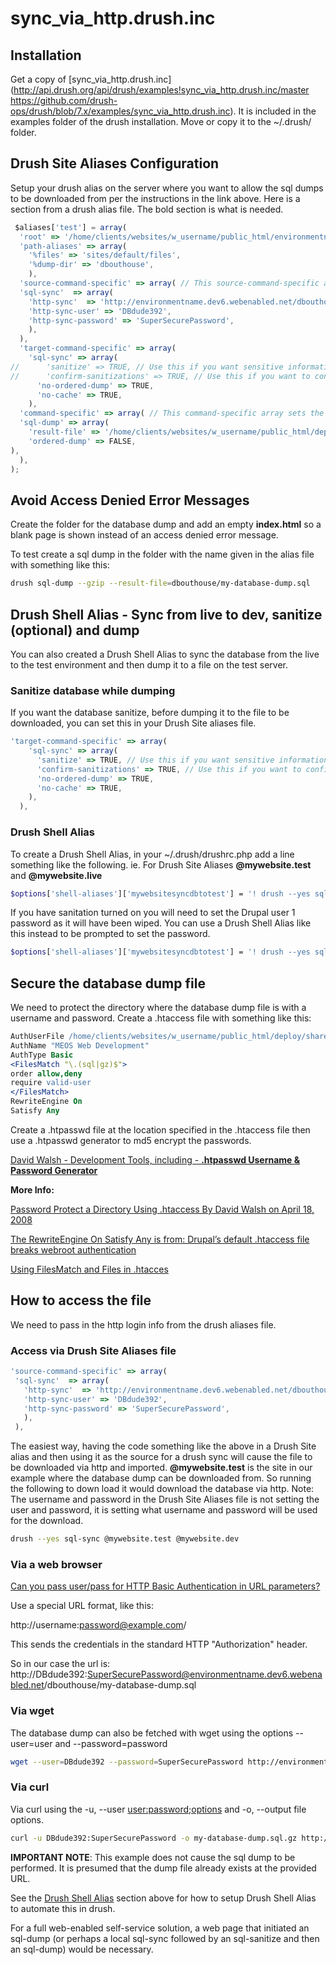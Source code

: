 # sync_via_http.drush.inc

## Installation

Get a copy of [sync_via_http.drush.inc](http://api.drush.org/api/drush/examples!sync_via_http.drush.inc/master
https://github.com/drush-ops/drush/blob/7.x/examples/sync_via_http.drush.inc). It is included in the examples folder of the drush installation. Move or copy it to the ~/.drush/ folder.

## Drush Site Aliases Configuration
Setup your drush alias on the server where you want to allow the sql dumps to be downloaded from per the instructions in the link above. Here is a section from a drush alias file. The bold section is what is needed.

```javascript
 $aliases['test'] = array(
  'root' => '/home/clients/websites/w_username/public_html/environmentname',
  'path-aliases' => array(
    '%files' => 'sites/default/files',
    '%dump-dir' => 'dbouthouse',
    ),
  'source-command-specific' => array( // This source-command-specific array sets the URL, username and password that will allow a remote developer to retrieve the database dump via HTTP.
  'sql-sync'  => array(
    'http-sync'  => 'http://environmentname.dev6.webenabled.net/dbouthouse/my-database-dump.sql',
    'http-sync-user' => 'DBdude392',
    'http-sync-password' => 'SuperSecurePassword',
    ),
  ),
  'target-command-specific' => array(
    'sql-sync' => array(
//      'sanitize' => TRUE, // Use this if you want sensitive information sanitize in the database dump.
//      'confirm-sanitizations' => TRUE, // Use this if you want to confirm whether the sanitation should be preformed each time.
      'no-ordered-dump' => TRUE,
      'no-cache' => TRUE,
    ),
  'command-specific' => array( // This command-specific array sets the file the sql-dump should be placed in.
  'sql-dump' => array(
    'result-file' => '/home/clients/websites/w_username/public_html/deploy/shared/dbouthouse/my-database-dump.sql',
    'ordered-dump' => FALSE,
),
  ),
);
```
## Avoid Access Denied Error Messages
Create the folder for the database dump and add an empty **index.html** so a blank page is shown instead of an access denied error message.

To test create a  sql dump in the folder with the name given in the alias file with something like this:

```bash
drush sql-dump --gzip --result-file=dbouthouse/my-database-dump.sql
```

## Drush Shell Alias - Sync from live to dev, sanitize (optional) and dump
You can also created a Drush Shell Alias to sync the database from the live to the test environment and then dump it to a file on the test server.

### Sanitize database while dumping
If you want the database sanitize, before dumping it to the file to be downloaded, you can set this in your Drush Site aliases file.
```javascript
'target-command-specific' => array(
    'sql-sync' => array(
      'sanitize' => TRUE, // Use this if you want sensitive information sanitize in the database dump.
      'confirm-sanitizations' => TRUE, // Use this if you want to confirm whether the sanitation should be preformed each time.
      'no-ordered-dump' => TRUE,
      'no-cache' => TRUE,
    ),
  ),
```

### Drush Shell Alias
To create a Drush Shell Alias, in your ~/.drush/drushrc.php add a line something like the following. ie. For Drush Site Aliases **@mywebsite.test** and **@mywebsite.live**
```bash
$options['shell-aliases']['mywebsitesyncdbtotest'] = '! drush --yes sql-sync @mywebsite.live @mywebsite.test --create-db && drush --yes @mywebsite.test sql-dump';
```
If you have sanitation turned on you will need to set the Drupal user 1 password as it will have been wiped. You can use a Drush Shell Alias like this instead to be prompted to set the password.
```bash
$options['shell-aliases']['mywebsitesyncdbtotest'] = '! drush --yes sql-sync @mywebsite.live @mywebsite.test --create-db && drush --yes @mywebsite.test sql-dump && drush @mywebsite.test user-password "admin" --password=';
```


## Secure the database dump file
We need to protect the directory where the database dump file is with a username and password. Create a .htaccess file with something like this:

```apache
AuthUserFile /home/clients/websites/w_username/public_html/deploy/shared/.htpasswd
AuthName "MEOS Web Development"
AuthType Basic
<FilesMatch "\.(sql|gz)$">
order allow,deny
require valid-user
</FilesMatch>
RewriteEngine On
Satisfy Any
```

Create a .htpasswd file at the location specified in the .htaccess file then use a .htpasswd generator to md5 encrypt the passwords.

[David Walsh - Development Tools, including - **.htpasswd Username & Password Generator**](https://davidwalsh.name/web-development-tools)

**More Info:**

[Password Protect a Directory Using .htaccess By David Walsh on April 18, 2008](https://davidwalsh.name/password-protect-directory-using-htaccess)

[The RewriteEngine On Satisfy Any is from: Drupal’s default .htaccess file breaks webroot authentication](https://community.letsencrypt.org/t/drupals-defualt-htaccess-file-breaks-webroot-authentication/3014/2)

[Using FilesMatch and Files in .htacces](http://www.askapache.com/htaccess/using-filesmatch-and-files-in-htaccess)

## How to access the file

We need to pass in the http login info from the drush aliases file.

### Access via Drush Site Aliases file
```javascript
'source-command-specific' => array(
 'sql-sync'  => array(
   'http-sync'  => 'http://environmentname.dev6.webenabled.net/dbouthouse/my-database-dump.sql',
   'http-sync-user' => 'DBdude392',
   'http-sync-password' => 'SuperSecurePassword',
   ),
 ),
 ```
The easiest way, having the code something like the above in a Drush Site alias  and  then using it as the source for a drush sync will cause the file to be downloaded via http and imported. **@mywebsite.test** is the site in our example where the database dump can be downloaded from. So running the following to down load it would download the database via http. Note: The username and password in the Drush Site Aliases file is not setting the user and password, it is setting what username and password will be used for the download.

```bash
drush --yes sql-sync @mywebsite.test @mywebsite.dev
```

### Via a web browser

[Can you pass user/pass for HTTP Basic Authentication in URL parameters?](http://serverfault.com/a/371918)

Use a special URL format, like this:

http://username:password@example.com/

This sends the credentials in the standard HTTP "Authorization" header.

So in our case the url is:
http://DBdude392:SuperSecurePassword@environmentname.dev6.webenabled.net/dbouthouse/my-database-dump.sql

### Via wget
The database dump can also be fetched with wget using the options --user=user  and --password=password

```bash
wget --user=DBdude392 --password=SuperSecurePassword http://environment.dev6.webenabled.net/dbouthouse/my-database-dump.sql.gz
```

### Via curl
Via curl using the -u, --user <user:password;options>  and -o, --output file options.

```bash
curl -u DBdude392:SuperSecurePassword -o my-database-dump.sql.gz http://environmentname.dev6.webenabled.net/dbouthouse/my-database-dump.sql.gz
```


**IMPORTANT NOTE**: This example does not cause the sql dump to be performed. It is presumed that the dump file already exists at the provided URL. 

See the [Drush Shell Alias](#drush-shell-alias) section above for how to setup Drush Shell Alias to automate this in drush.

For a full web-enabled self-service solution, a web page that initiated an sql-dump (or perhaps a local sql-sync followed by an sql-sanitize and then an sql-dump) would be necessary.

